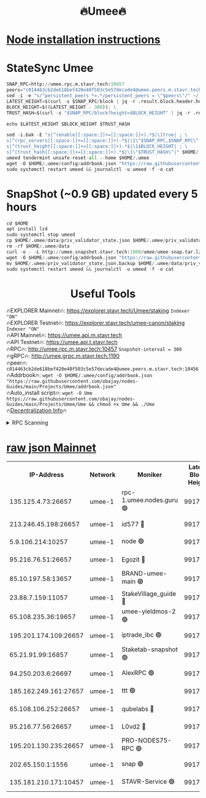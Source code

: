 <h1 align="center"> 🔥Umee🔥</h1>


[Node installation instructions](https://github.com/obajay/nodes-Guides/tree/main/Projects/Umee)
=
# StateSync Umee
```python
SNAP_RPC=http://umee.rpc.m.stavr.tech:10457
peers="c014463cb2de618bef420e40f503c5e57decade4@umee.peers.m.stavr.tech:10456"
sed -i -e "s/^persistent_peers *=.*/persistent_peers = \"$peers\"/" ~/.umee/config/config.toml
LATEST_HEIGHT=$(curl -s $SNAP_RPC/block | jq -r .result.block.header.height); \
BLOCK_HEIGHT=$((LATEST_HEIGHT - 300)); \
TRUST_HASH=$(curl -s "$SNAP_RPC/block?height=$BLOCK_HEIGHT" | jq -r .result.block_id.hash)

echo $LATEST_HEIGHT $BLOCK_HEIGHT $TRUST_HASH

sed -i.bak -E "s|^(enable[[:space:]]+=[[:space:]]+).*$|\1true| ; \
s|^(rpc_servers[[:space:]]+=[[:space:]]+).*$|\1\"$SNAP_RPC,$SNAP_RPC\"| ; \
s|^(trust_height[[:space:]]+=[[:space:]]+).*$|\1$BLOCK_HEIGHT| ; \
s|^(trust_hash[[:space:]]+=[[:space:]]+).*$|\1\"$TRUST_HASH\"|" $HOME/.umee/config/config.toml
umeed tendermint unsafe-reset-all --home $HOME/.umee
wget -O $HOME/.umee/config/addrbook.json "https://raw.githubusercontent.com/obajay/nodes-Guides/main/Projects/Umee/addrbook.json"
sudo systemctl restart umeed && journalctl -u umeed -f -o cat
```
# SnapShot (~0.9 GB) updated every 5 hours
```python
cd $HOME
apt install lz4
sudo systemctl stop umeed
cp $HOME/.umee/data/priv_validator_state.json $HOME/.umee/priv_validator_state.json.backup
rm -rf $HOME/.umee/data
curl -o - -L http://umee.snapshot.stavr.tech:1000/umee/umee-snap.tar.lz4 | lz4 -c -d - | tar -x -C $HOME/.umee --strip-components 2
wget -O $HOME/.umee/config/addrbook.json "https://raw.githubusercontent.com/obajay/nodes-Guides/main/Projects/Umee/addrbook.json"
mv $HOME/.umee/priv_validator_state.json.backup $HOME/.umee/data/priv_validator_state.json
sudo systemctl restart umeed && journalctl -u umeed -f -o cat
```
 <h1 align="center"> Useful Tools</h1>

🔥EXPLORER Mainnet🔥:      https://explorer.stavr.tech/Umee/staking             `Indexer "ON"` \
🔥EXPLORER Testnet🔥:        https://explorer.stavr.tech/umee-canon/staking      `Indexer "ON"` \
🔥API Mainnet🔥:                   https://umee.api.m.stavr.tech \
🔥API Testnet🔥:                     https://umee.api.t.stavr.tech \
🔥RPC🔥:                                   http://umee.rpc.m.stavr.tech:10457                     `Snapshot-interval = 300` \
🔥gRPC🔥:                              http://umee.grpc.m.stavr.tech:1190 \
🔥peer🔥:                     `c014463cb2de618bef420e40f503c5e57decade4@umee.peers.m.stavr.tech:10456` \
🔥Addrbook🔥:    ```wget -O $HOME/.umee/config/addrbook.json "https://raw.githubusercontent.com/obajay/nodes-Guides/main/Projects/Umee/addrbook.json"``` \
🔥Auto_install script🔥: ```wget -O Ume https://raw.githubusercontent.com/obajay/nodes-Guides/main/Projects/Umee/Ume && chmod +x Ume && ./Ume``` \
🔥[Decentralization Info](https://github.com/obajay/StateSync-snapshots/tree/main/Projects/Umee/Decentralization)🔥

<details>
<summary>RPC Scanning</summary>

<h2 align="center"> We scan nodes in real time every 4 hours. And we provide the final result of RPC endpoints.
We cannot influence the operation of these nodes in any way. </h2>


```python
If Voting Power is higher than 0 --> then the Node is a validator of the network and may be subject to attack and be a potential threat to the chain.
```
```python
We marked such validators with a red symbol
```

</details>

[raw json Mainnet](https://rpc-check.umeem.stavr.tech/umeem/rpc-umeem-result.json)
=



<table><tr><th>IP-Address</th><th>Network</th><th>Moniker</th><th>Latest Block Height</th><th>Earliest Block Height</th><th>Catching Up</th><th>Tx Index</th><th>Voting Power</th><th>Scan Time</th></tr><tr><td>135.125.4.73:26657</td><td>umee-1</td><td>rpc-1.umee.nodes.guru 🟢</td><td>9917690</td><td>5167386</td><td>False</td><td>on</td><td>0</td><td>2023-12-30T21:48:08.223609826UTC</td></tr><tr><td>213.246.45.198:26657</td><td>umee-1</td><td>id577 🔴</td><td>9917675</td><td>7100001</td><td>False</td><td>on</td><td>35108349</td><td>2023-12-30T21:46:39.838229440UTC</td></tr><tr><td>5.9.106.214:10257</td><td>umee-1</td><td>node 🟢</td><td>9917684</td><td>7942001</td><td>False</td><td>on</td><td>0</td><td>2023-12-30T21:47:36.784496104UTC</td></tr><tr><td>95.216.76.51:26657</td><td>umee-1</td><td>Egozit 🔴</td><td>9917690</td><td>8262001</td><td>False</td><td>off</td><td>38103911</td><td>2023-12-30T21:48:07.804468729UTC</td></tr><tr><td>85.10.197.58:13657</td><td>umee-1</td><td>BRAND-umee-main 🟢</td><td>9917677</td><td>8427832</td><td>False</td><td>on</td><td>0</td><td>2023-12-30T21:46:56.855944932UTC</td></tr><tr><td>23.88.7.159:11057</td><td>umee-1</td><td>StakeVillage_guide 🔴</td><td>9917683</td><td>9137726</td><td>False</td><td>on</td><td>1412083</td><td>2023-12-30T21:47:29.193793969UTC</td></tr><tr><td>65.108.235.36:19657</td><td>umee-1</td><td>umee-yieldmos-2 🟢</td><td>9917669</td><td>9575548</td><td>False</td><td>on</td><td>0</td><td>2023-12-30T21:46:04.654434434UTC</td></tr><tr><td>195.201.174.109:26657</td><td>umee-1</td><td>iptrade_ibc 🟢</td><td>9917679</td><td>9686001</td><td>False</td><td>on</td><td>0</td><td>2023-12-30T21:47:05.628632219UTC</td></tr><tr><td>65.21.91.99:16857</td><td>umee-1</td><td>Staketab-snapshot 🟢</td><td>9917680</td><td>9721001</td><td>False</td><td>off</td><td>0</td><td>2023-12-30T21:47:10.234562215UTC</td></tr><tr><td>94.250.203.6:26697</td><td>umee-1</td><td>AlexRPC 🟢</td><td>9917676</td><td>9722001</td><td>False</td><td>on</td><td>0</td><td>2023-12-30T21:46:52.479152283UTC</td></tr><tr><td>185.162.249.161:27657</td><td>umee-1</td><td>ttt 🟢</td><td>9917682</td><td>9733423</td><td>False</td><td>on</td><td>0</td><td>2023-12-30T21:47:24.838354343UTC</td></tr><tr><td>65.108.106.252:26657</td><td>umee-1</td><td>qubelabs 🔴</td><td>9917678</td><td>9761001</td><td>False</td><td>on</td><td>36584949</td><td>2023-12-30T21:46:57.186664382UTC</td></tr><tr><td>95.216.77.56:26657</td><td>umee-1</td><td>L0vd2 🔴</td><td>9917693</td><td>9817693</td><td>False</td><td>off</td><td>37241922</td><td>2023-12-30T21:48:25.344353278UTC</td></tr><tr><td>195.201.130.235:26657</td><td>umee-1</td><td>PRO-NODES75-RPC 🟢</td><td>9917683</td><td>9851444</td><td>False</td><td>on</td><td>0</td><td>2023-12-30T21:47:31.500701672UTC</td></tr><tr><td>202.65.150.1:1556</td><td>umee-1</td><td>snap 🟢</td><td>9917684</td><td>9911657</td><td>False</td><td>on</td><td>0</td><td>2023-12-30T21:47:32.454883826UTC</td></tr><tr><td>135.181.210.171:10457</td><td>umee-1</td><td>STAVR-Service 🟢</td><td>9917691</td><td>9916801</td><td>False</td><td>on</td><td>0</td><td>2023-12-30T21:48:14.768605458UTC</td></tr></table>
